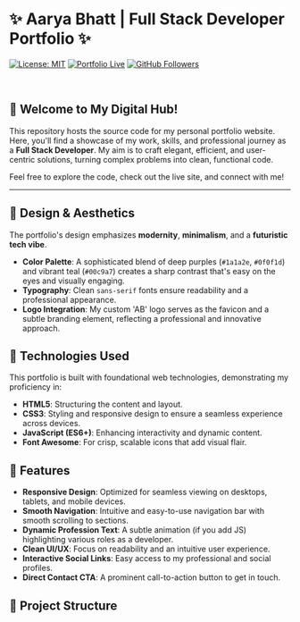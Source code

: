 # ✨ Aarya Bhatt | Full Stack Developer Portfolio ✨

[![License: MIT](https://img.shields.io/badge/License-MIT-yellow.svg)](https://opensource.org/licenses/MIT)
[![Portfolio Live](https://img.shields.io/badge/View%20Live%20Portfolio-%E2%86%97-blueviolet)](https://bhattarya1234.github.io/Portfolio) [![GitHub Followers](https://img.shields.io/github/followers/bhattarya1234?style=social)](https://github.com/bhattarya1234)

<br>

## 👋 Welcome to My Digital Hub!

This repository hosts the source code for my personal portfolio website. Here, you'll find a showcase of my work, skills, and professional journey as a **Full Stack Developer**. My aim is to craft elegant, efficient, and user-centric solutions, turning complex problems into clean, functional code.

Feel free to explore the code, check out the live site, and connect with me!

---

## 🎨 Design & Aesthetics

The portfolio's design emphasizes **modernity**, **minimalism**, and a **futuristic tech vibe**.

* **Color Palette**: A sophisticated blend of deep purples (`#1a1a2e`, `#0f0f1d`) and vibrant teal (`#00c9a7`) creates a sharp contrast that's easy on the eyes and visually engaging.
* **Typography**: Clean `sans-serif` fonts ensure readability and a professional appearance.
* **Logo Integration**: My custom 'AB' logo serves as the favicon and a subtle branding element, reflecting a professional and innovative approach.

## 🚀 Technologies Used

This portfolio is built with foundational web technologies, demonstrating my proficiency in:

* **HTML5**: Structuring the content and layout.
* **CSS3**: Styling and responsive design to ensure a seamless experience across devices.
* **JavaScript (ES6+)**: Enhancing interactivity and dynamic content.
* **Font Awesome**: For crisp, scalable icons that add visual flair.

## 🌟 Features

* **Responsive Design**: Optimized for seamless viewing on desktops, tablets, and mobile devices.
* **Smooth Navigation**: Intuitive and easy-to-use navigation bar with smooth scrolling to sections.
* **Dynamic Profession Text**: A subtle animation (if you add JS) highlighting various roles as a developer.
* **Clean UI/UX**: Focus on readability and an intuitive user experience.
* **Interactive Social Links**: Easy access to my professional and social profiles.
* **Direct Contact CTA**: A prominent call-to-action button to get in touch.

## 📂 Project Structure

